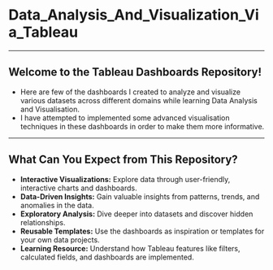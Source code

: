 # Data_Analysis_And_Visualization_Via_Tableau

---

## Welcome to the **Tableau Dashboards Repository**!
- Here are few of the dashboards I created to analyze and visualize various datasets across different domains while learning Data Analysis and Visualisation.
- I have attempted to implemented some advanced visualisation techniques in these dashboards in order to make them more informative.

---

##  **What Can You Expect from This Repository?**  

-  **Interactive Visualizations:** Explore data through user-friendly, interactive charts and dashboards.  
-  **Data-Driven Insights:** Gain valuable insights from patterns, trends, and anomalies in the data.  
-  **Exploratory Analysis:** Dive deeper into datasets and discover hidden relationships.  
-  **Reusable Templates:** Use the dashboards as inspiration or templates for your own data projects.  
-  **Learning Resource:** Understand how Tableau features like filters, calculated fields, and dashboards are implemented.  
